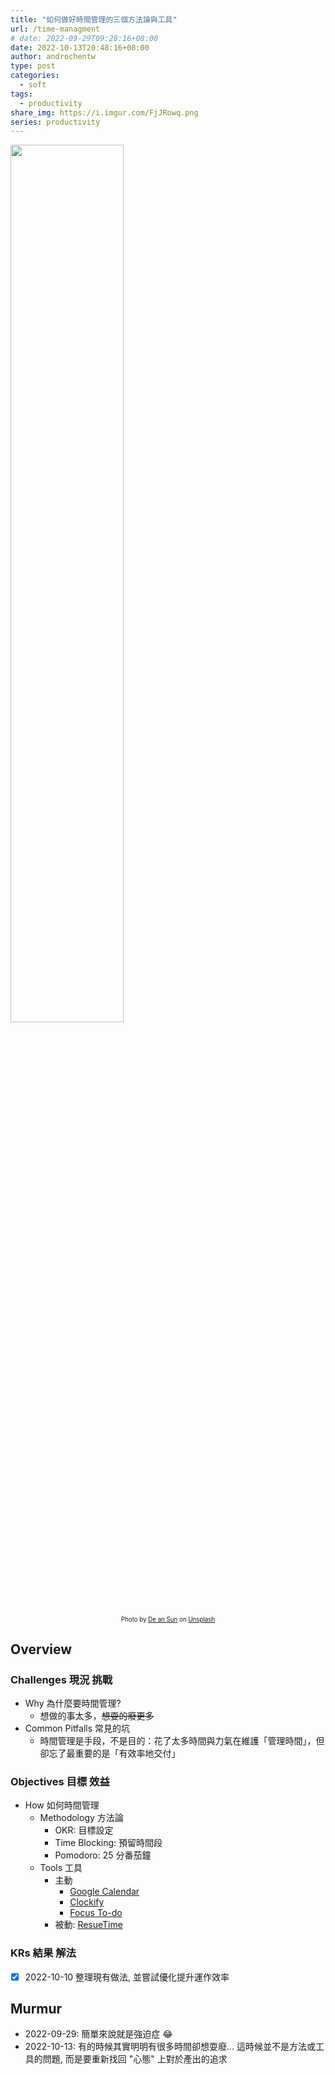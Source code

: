 ```yaml
---
title: "如何做好時間管理的三個方法論與工具"
url: /time-managment
# date: 2022-09-29T09:28:16+08:00
date: 2022-10-13T20:48:16+08:00
author: androchentw
type: post
categories:
  - soft
tags: 
  - productivity
share_img: https://i.imgur.com/FjJRowq.png
series: productivity
---
```


<img style="width:60%;" src="https://images.unsplash.com/photo-1607856647955-3b566cac6f3d?ixlib=rb-1.2.1&ixid=MnwxMjA3fDB8MHxjb2xsZWN0aW9uLXBhZ2V8MXxRZ2NaRFI1VWVhRXx8ZW58MHx8fHw%3D&auto=format&fit=crop&w=800&q=60">
<p align="center"><sub><sup>
  Photo by <a href="https://unsplash.com/es/@andyadcon?utm_source=unsplash&utm_medium=referral&utm_content=creditCopyText">De an Sun</a> on <a href="https://unsplash.com/collections/QgcZDR5UeaE/time?utm_source=unsplash&utm_medium=referral&utm_content=creditCopyText">Unsplash</a>
</sup></sub></p>

## Overview

### Challenges 現況 挑戰

* Why 為什麼要時間管理?
  * 想做的事太多，~~想耍的廢更多~~
* Common Pitfalls 常見的坑
  * 時間管理是手段，不是目的：花了太多時間與力氣在維護「管理時間」，但卻忘了最重要的是「有效率地交付」

### Objectives 目標 效益

* How 如何時間管理
  * Methodology 方法論
    * OKR: 目標設定
    * Time Blocking: 預留時間段
    * Pomodoro: 25 分番茄鐘
  * Tools 工具
    * 主動
      * [Google Calendar](https://calendar.google.com/calendar)
      * [Clockify](https://clockify.me/)
      * [Focus To-do](https://www.focustodo.cn/)
    * 被動: [ResueTime](https://www.rescuetime.com/)

### KRs 結果 解法

* [x] 2022-10-10 整理現有做法, 並嘗試優化提升運作效率

## Murmur

* 2022-09-29: 簡單來說就是強迫症 😂
* 2022-10-13: 有的時候其實明明有很多時間卻想耍廢... 這時候並不是方法或工具的問題, 而是要重新找回 "心態" 上對於產出的追求
